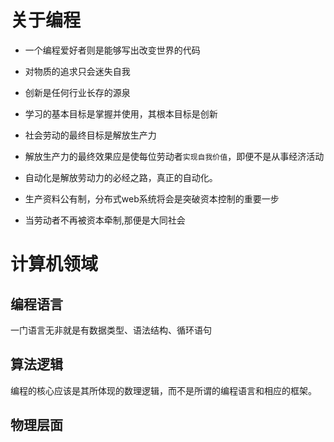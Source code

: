 # 关于编程

*   一个编程爱好者则是能够写出改变世界的代码

*   对物质的追求只会迷失自我

*   创新是任何行业长存的源泉

*   学习的基本目标是掌握并使用，其根本目标是创新

*   社会劳动的最终目标是解放生产力

*   解放生产力的最终效果应是使每位劳动者`实现自我价值`，即便不是从事经济活动&#x20;

*   自动化是解放劳动力的必经之路，真正的自动化。

*   生产资料公有制，分布式web系统将会是突破资本控制的重要一步

*   当劳动者不再被资本牵制,那便是大同社会

    

# 计算机领域

## 编程语言

一门语言无非就是有数据类型、语法结构、循环语句

## 算法逻辑

编程的核心应该是其所体现的数理逻辑，而不是所谓的编程语言和相应的框架。

## 物理层面
